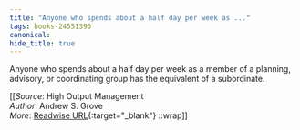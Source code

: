 ```yaml
---
title: "Anyone who spends about a half day per week as ..."
tags: books-24551396
canonical: 
hide_title: true
---
```


Anyone who spends about a half day per week as a member of a planning, advisory, or coordinating group has the equivalent of a subordinate.


[[_Source_: High Output Management<br>
_Author_: Andrew S. Grove<br>
_More_: [Readwise URL](https://readwise.io/open/478843560){:target="_blank"}
::wrap]]